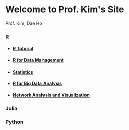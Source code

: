 # Welcome to Prof. Kim's Site
Prof. Kim, Dae Ho



### R

- #### [R Tutorial](./R/R-Tutorial/index.html)

- #### [R for Data Management](./R/R-for-Data-Management/index.html)

- #### [Statistics](./statistics/index.html)

- #### [R for Big Data Analysis](./R/R-for-BigData-Analysis/index.html)

- #### [Network Analysis and Visualization](./R/R-for-Network-Analysis/index.html)



### Julia





### Python



